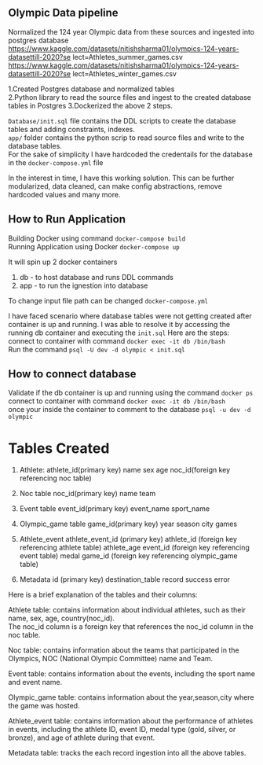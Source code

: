 ## Olympic Data pipeline

 Normalized the 124 year Olympic data from these sources and ingested into postgres database 
 https://www.kaggle.com/datasets/nitishsharma01/olympics-124-years-datasettill-2020?se lect=Athletes_summer_games.csv\
 https://www.kaggle.com/datasets/nitishsharma01/olympics-124-years-datasettill-2020?se lect=Athletes_winter_games.csv

1.Created Postgres database and normalized tables\
2.Python library to read the source files and ingest to the created database tables in Postgres
3.Dockerized the above 2 steps. 

`Database/init.sql` file contains the DDL scripts to create the database tables and adding constraints, indexes.\
`app/` folder contains the python scrip to read source files and write to the database tables.\
For the sake of simplicity I have hardcoded the credentails for the database in the `docker-compose.yml` file

In the interest in time, I have this working solution. 
This can be further modularized, data cleaned, can make config abstractions, remove hardcoded values and many more.


## How to Run Application

Building Docker using command `docker-compose build`\
Running Application using Docker `docker-compose up`

It will spin up 2 docker containers
1. db - to host database and runs DDL commands
2. app - to run the ignestion into database

To change input file path can be changed `docker-compose.yml`

I have faced scenario where database tables were not getting created after container is up and running.
I was able to resolve it by accessing the running db container and executing the `init.sql`
Here are the steps:
connect to container with command `docker exec -it db /bin/bash`\
Run the command `psql -U dev -d olympic < init.sql`

## How to connect database

Validate if the db container is up and running using the command `docker ps`\
connect to container with command `docker exec -it db /bin/bash`\
once your inside the container to comment to the database `psql -u dev -d olympic`

# Tables Created
1. Athlete:
		athlete_id(primary key)
    name
    sex
    age
    noc_id(foreign key referencing noc table)
		
2. Noc table
		noc_id(primary key)
		name
		team
		
3. Event table
		event_id(primary key)
		event_name
		sport_name
		
4. Olympic_game table
		game_id(primary key)
		year
		season
		city
		games
		
5. Athlete_event
		athlete_event_id (primary key)
		athlete_id (foreign key referencing athlete table)
		athlete_age
		event_id (foreign key referencing event table)
		medal
		game_id (foreign key referencing olympic_game table)

6. Metadata
    id (primary key)
		destination_table
		record
		success
		error
		
		
Here is a brief explanation of the tables and their columns:

Athlete table: contains information about individual athletes, such as their name, sex, age, country(noc_id).\
The noc_id column is a foreign key that references the noc_id column in the noc table.

Noc table: contains information about the teams that participated in the Olympics, NOC (National Olympic Committee) name and Team.

Event table: contains information about the events, including the sport name and event name.

Olympic_game table: contains information about the year,season,city where the game was hosted.

Athlete_event table: contains information about the performance of athletes in events, including the athlete ID, event ID, medal type (gold, silver, or bronze), and age of athlete during that event.

Metadata table: tracks the each record ingestion into all the above tables.

